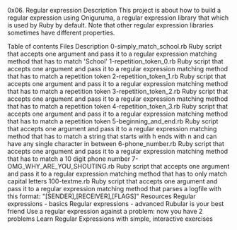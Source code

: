 0x06. Regular expression
Description
This project is about how to build a regular expression using Oniguruma, a regular expression library that which is used by Ruby by default. Note that other regular expression libraries sometimes have different properties.

Table of contents
Files	Description
0-simply_match_school.rb	Ruby script that accepts one argument and pass it to a regular expression matching method that has to match 'School'
1-repetition_token_0.rb	Ruby script that accepts one argument and pass it to a regular expression matching method that has to match a repetition token
2-repetition_token_1.rb	Ruby script that accepts one argument and pass it to a regular expression matching method that has to match a repetition token
3-repetition_token_2.rb	Ruby script that accepts one argument and pass it to a regular expression matching method that has to match a repetition token
4-repetition_token_3.rb	Ruby script that accepts one argument and pass it to a regular expression matching method that has to match a repetition token
5-beginning_and_end.rb	Ruby script that accepts one argument and pass it to a regular expression matching method that has to match a string that starts with h ends with n and can have any single character in between
6-phone_number.rb	Ruby script that accepts one argument and pass it to a regular expression matching method that has to match a 10 digit phone number
7-OMG_WHY_ARE_YOU_SHOUTING.rb	Ruby script that accepts one argument and pass it to a regular expression matching method that has to only match capital letters
100-textme.rb	Ruby script that accepts one argument and pass it to a regular expression matching method that parses a logfile with this format: "[SENDER],[RECEIVER],[FLAGS]"
Resources
Regular expressions - basics
Regular expressions - advanced
Rubular is your best friend
Use a regular expression against a problem: now you have 2 problems
Learn Regular Expressions with simple, interactive exercises
